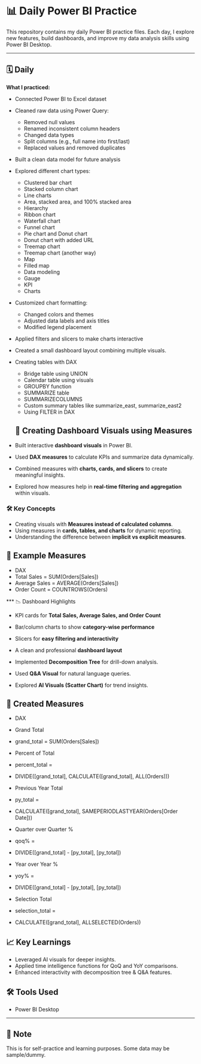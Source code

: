 # 📊 Daily Power BI Practice

This repository contains my daily Power BI practice files. Each day, I explore new features, build dashboards, and improve my data analysis skills using Power BI Desktop.

---

## 🗓️ Daily ##

**What I practiced:**
- Connected Power BI to Excel dataset
- Cleaned raw data using Power Query:
  - Removed null values
  - Renamed inconsistent column headers
  - Changed data types
  - Split columns (e.g., full name into first/last)
  - Replaced values and removed duplicates
- Built a clean data model for future analysis
- Explored different chart types:
  - Clustered bar chart
  - Stacked column chart
  - Line charts
  - Area, stacked area, and 100% stacked area
  - Hierarchy
  - Ribbon chart
  - Waterfall chart
  - Funnel chart
  - Pie chart and Donut chart
  - Donut chart with added URL
  - Treemap chart
  - Treemap chart (another way)
  - Map
  - Filled map
  - Data modeling
  - Gauge
  - KPI
  - Charts
- Customized chart formatting:
  - Changed colors and themes
  - Adjusted data labels and axis titles
  - Modified legend placement
- Applied filters and slicers to make charts interactive
- Created a small dashboard layout combining multiple visuals.

- Creating tables with DAX
  - Bridge table using UNION
  - Calendar table using visuals
  - GROUPBY function
  - SUMMARIZE table
  - SUMMARIZECOLUMNS
  - Custom summary tables like summarize_east, summarize_east2
  - Using FILTER in DAX
 
  ## 🚀 Creating Dashboard Visuals using Measures  

- Built interactive **dashboard visuals** in Power BI.  
- Used **DAX measures** to calculate KPIs and summarize data dynamically.  
- Combined measures with **charts, cards, and slicers** to create meaningful insights.  
- Explored how measures help in **real-time filtering and aggregation** within visuals.  

### 🛠 Key Concepts
- Creating visuals with **Measures instead of calculated columns**.  
- Using measures in **cards, tables, and charts** for dynamic reporting.  
- Understanding the difference between **implicit vs explicit measures**.  

## 🧾 Example Measures  
- DAX
- Total Sales = SUM(Orders[Sales])
- Average Sales = AVERAGE(Orders[Sales])
- Order Count = COUNTROWS(Orders)

*** 📉 Dashboard Highlights
- KPI cards for **Total Sales, Average Sales, and Order Count**  
- Bar/column charts to show **category-wise performance**  
- Slicers for **easy filtering and interactivity**  
- A clean and professional **dashboard layout**

- Implemented **Decomposition Tree** for drill-down analysis.  
- Used **Q&A Visual** for natural language queries.  
- Explored **AI Visuals (Scatter Chart)** for trend insights.  

## 🧮 Created Measures

- DAX
- Grand Total
- grand_total = SUM(Orders[Sales])

- Percent of Total
-  percent_total = 
-  DIVIDE([grand_total], CALCULATE([grand_total], ALL(Orders)))

- Previous Year Total
-  py_total = 
-  CALCULATE([grand_total], SAMEPERIODLASTYEAR(Orders[Order Date]))

- Quarter over Quarter %
-  qoq% =
-  DIVIDE([grand_total] - [py_total], [py_total])

- Year over Year %
-  yoy% =
-  DIVIDE([grand_total] - [py_total], [py_total])

- Selection Total
-  selection_total = 
-  CALCULATE([grand_total], ALLSELECTED(Orders))

## 📈 Key Learnings

- Leveraged AI visuals for deeper insights.
- Applied time intelligence functions for QoQ and YoY comparisons.
- Enhanced interactivity with decomposition tree & Q&A features.


## 🛠 Tools Used
- Power BI Desktop

---

## 📌 Note
This is for self-practice and learning purposes. Some data may be sample/dummy.
